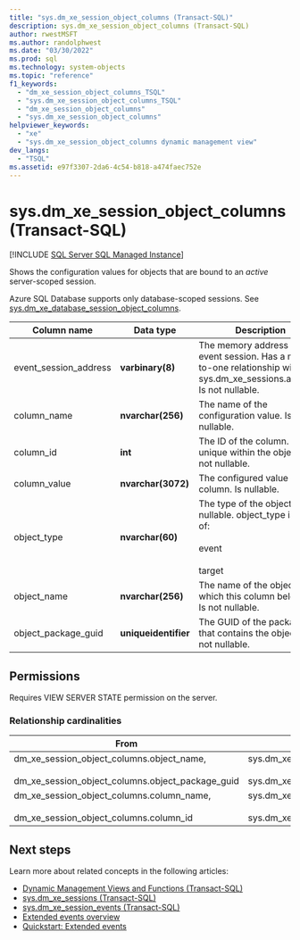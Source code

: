 ```yaml
---
title: "sys.dm_xe_session_object_columns (Transact-SQL)"
description: sys.dm_xe_session_object_columns (Transact-SQL)
author: rwestMSFT
ms.author: randolphwest
ms.date: "03/30/2022"
ms.prod: sql
ms.technology: system-objects
ms.topic: "reference"
f1_keywords:
  - "dm_xe_session_object_columns_TSQL"
  - "sys.dm_xe_session_object_columns_TSQL"
  - "dm_xe_session_object_columns"
  - "sys.dm_xe_session_object_columns"
helpviewer_keywords:
  - "xe"
  - "sys.dm_xe_session_object_columns dynamic management view"
dev_langs:
  - "TSQL"
ms.assetid: e97f3307-2da6-4c54-b818-a474faec752e
---
```

# sys.dm_xe_session_object_columns (Transact-SQL)
[!INCLUDE [SQL Server SQL Managed Instance](../../includes/applies-to-version/sql-asdbmi.md)]

Shows the configuration values for objects that are bound to an *active* server-scoped session.

Azure SQL Database supports only database-scoped sessions. See [sys.dm_xe_database_session_object_columns](sys-dm-xe-database-session-object-columns-azure-sql-database.md).
  
|Column name|Data type|Description|  
|-----------------|---------------|-----------------|  
|event_session_address|**varbinary(8)**|The memory address of the event session. Has a many-to-one relationship with sys.dm_xe_sessions.address. Is not nullable.|  
|column_name|**nvarchar(256)**|The name of the configuration value. Is not nullable.|  
|column_id|**int**|The ID of the column. Is unique within the object. Is not nullable.|  
|column_value|**nvarchar(3072)**|The configured value of the column. Is nullable.|  
|object_type|**nvarchar(60)**|The type of the object. Is not nullable. object_type is one of:<br /><br /> event<br /><br /> target|  
|object_name|**nvarchar(256)**|The name of the object to which this column belongs. Is not nullable.|  
|object_package_guid|**uniqueidentifier**|The GUID of the package that contains the object. Is not nullable.|  
  
## Permissions  
 Requires VIEW SERVER STATE permission on the server.  
  
### Relationship cardinalities  
  
|From|To|Relationship|  
|----------|--------|------------------|  
|dm_xe_session_object_columns.object_name,<br /><br /> dm_xe_session_object_columns.object_package_guid|sys.dm_xe_objects.package_guid,<br /><br /> sys.dm_xe_objects.name|Many-to-one|  
|dm_xe_session_object_columns.column_name,<br /><br /> dm_xe_session_object_columns.column_id|sys.dm_xe_object_columns.name,<br /><br /> sys.dm_xe_object_columns.column_id|Many-to-one|  
  
## Next steps

Learn more about related concepts in the following articles:

- [Dynamic Management Views and Functions &#40;Transact-SQL&#41;](~/relational-databases/system-dynamic-management-views/system-dynamic-management-views.md)
- [sys.dm_xe_sessions (Transact-SQL)](sys-dm-xe-sessions-transact-sql.md)
- [sys.dm_xe_session_events (Transact-SQL)](sys-dm-xe-session-events-transact-sql.md)
- [Extended events overview](../extended-events/extended-events.md)
- [Quickstart: Extended events](../extended-events/quick-start-extended-events-in-sql-server.md)
